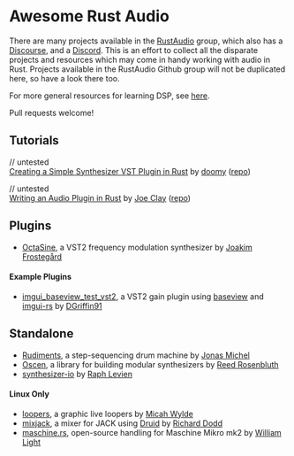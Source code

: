 # Awesome Rust Audio

There are many projects available in the [RustAudio](https://github.com/RustAudio) group, which also has a [Discourse](https://rust-audio.discourse.group/), and a [Discord](https://discord.gg/b3hjnGw). This is an effort to collect all the disparate projects and resources which may come in handy working with audio in Rust. Projects available in the RustAudio Github group will not be duplicated here, so have a look there too.

For more general resources for learning DSP, see [here](https://github.com/crsaracco/dsp-learning).

Pull requests welcome!

## Tutorials

// untested\
[Creating a Simple Synthesizer VST Plugin in Rust](https://vaporsoft.net/creating-an-audio-plugin-with-rust-vst/) by [doomy](https://github.com/piedoom) ([repo](https://github.com/resamplr/rust-noise-vst-tutorial))

// untested\
[Writing an Audio Plugin in Rust](https://www.seventeencups.net/posts/writing-an-audio-plugin-in-rust/) by [Joe Clay](https://github.com/17cupsofcoffee) ([repo](https://github.com/17cupsofcoffee/digidist))

## Plugins

- [OctaSine](https://github.com/greatest-ape/OctaSine), a VST2 frequency modulation synthesizer by [Joakim Frostegård](https://github.com/greatest-ape)

#### Example Plugins

- [imgui_baseview_test_vst2](https://github.com/DGriffin91/imgui_baseview_test_vst2), a VST2 gain plugin using [baseview](https://github.com/RustAudio/baseview) and [imgui-rs](https://github.com/imgui-rs/imgui-rs) by [DGriffin91](https://github.com/DGriffin91)

## Standalone

- [Rudiments](https://github.com/jonasrmichel/rudiments), a step-sequencing drum machine by [Jonas Michel](https://github.com/jonasrmichel)
- [Oscen](https://github.com/reedrosenbluth/oscen), a library for building modular synthesizers by [Reed Rosenbluth](https://github.com/reedrosenbluth)
- [synthesizer-io](https://github.com/raphlinus/synthesizer-io) by [Raph Levien](https://github.com/raphlinus)

#### Linux Only
- [loopers](https://github.com/mwylde/loopers), a graphic live loopers by [Micah Wylde](https://github.com/mwylde)
- [mixjack](https://github.com/derekdreery/mixjack), a mixer for JACK using [Druid](https://github.com/linebender/druid) by [Richard Dodd](https://github.com/derekdreery) 
- [maschine.rs](https://github.com/wrl/maschine.rs), open-source handling for Maschine Mikro mk2 by [William Light](https://github.com/wrl)
